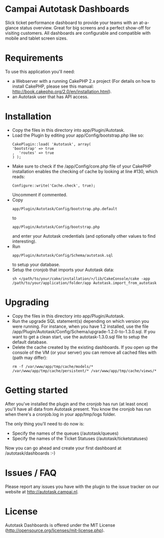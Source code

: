 # Campai Autotask Dashboards
Slick ticket performance dashboard to provide your teams with an at-a-glance status overview. Great for big screens and a perfect show-off for visiting customers. All dashboards are configurable and compatible with mobile and tablet screen sizes.

# Requirements
To use this application you'll need:
- a Webserver with a running CakePHP 2.x project (For details on how to install CakePHP, please see this manual: http://book.cakephp.org/2.0/en/installation.html).
- an Autotask user that has API access.

# Installation
* Copy the files in this directory into app/Plugin/Autotask.
* Load the Plugin by editing your app/Config/bootstrap.php like so:
  ```
  CakePlugin::load( 'Autotask', array(
  'bootstrap' => true
  ,  'routes' => true
  ) );
  ```
* Make sure to check if the /app/Config/core.php file of your CakePHP installation enables the checking of cache by looking at line #130, which reads:
  ```
  Configure::write('Cache.check', true);
  ```
  Uncomment if commented.
* Copy
  ```
  app/Plugin/Autotask/Config/bootstrap.php.default
  ```
  to
  ```
  app/Plugin/Autotask/Config/bootstrap.php
  ```
  and enter your Autotask credentials (and optionally other values to find interesting).
* Run
  ```
  app/Plugin/Autotask/Config/Schema/autotask.sql
  ```
  to setup your database.
* Setup the cronjob that imports your Autotask data:
  ```
  sh </path/to/your/cake/installation/>/lib/CakeConsole/cake -app /path/to/your/application/folder/app Autotask.import_from_autotask
  ```

# Upgrading
* Copy the files in this directory into app/Plugin/Autotask.
* Run the upgrade SQL statement(s) depending on which version you were running.
  For instance, when you have 1.2 installed, use the file /app/Plugin/Autotask/Config/Schema/upgrade-1.2.0-to-1.3.0.sql.
  If you want to get a clean start, use the autotask-1.3.0.sql file to setup the default database.
* Delete the cache created by the existing dashboards. If you open up the console of the VM (or your server) you can remove all cached files with (path may differ):
  ```
  rm -f /var/www/app/tmp/cache/models/* /var/www/app/tmp/cache/persistent/* /var/www/app/tmp/cache/views/*
  ```

# Getting started
After you've installed the plugin and the cronjob has run (at least once) you'll have all data from Autotask present. You know the cronjob has run
when there's a cronjob.log in your app/tmp/logs folder.

The only thing you'll need to do now is:
* Specify the names of the queues (/autotask/queues)
* Specify the names of the Ticket Statuses (/autotask/ticketstatuses)

Now you can go ahead and create your first dashboard at /autotask/dashboards :-)

# Issues / FAQ
Please report any issues you have with the plugin to the issue tracker on our website at http://autotask.campai.nl.

# License
Autotask Dashboards is offered under the MIT License (http://opensource.org/licenses/mit-license.php).